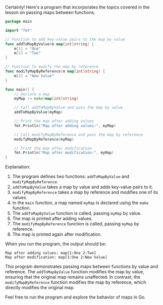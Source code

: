 Certainly! Here's a program that incorporates the topics covered in the lesson on passing maps between functions:

```go
package main

import "fmt"

// Function to add key-value pairs to the map by value
func addToMapByValue(m map[int]string) {
	m[1] = "One"
	m[2] = "Two"
}

// Function to modify the map by reference
func modifyMapByReference(m map[int]string) {
	m[2] = "New Value"
}

func main() {
	// Declare a map
	myMap := make(map[int]string)

	// Call addToMapByValue and pass the map by value
	addToMapByValue(myMap)

	// Print the map after adding values
	fmt.Println("Map after adding values:", myMap)

	// Call modifyMapByReference and pass the map by reference
	modifyMapByReference(myMap)

	// Print the map after modification
	fmt.Println("Map after modification:", myMap)
}
```

Explanation:
1. The program defines two functions: `addToMapByValue` and `modifyMapByReference`.
2. `addToMapByValue` takes a map by value and adds key-value pairs to it.
3. `modifyMapByReference` takes a map by reference and modifies one of its values.
4. In the `main` function, a map named `myMap` is declared using the `make` function.
5. The `addToMapByValue` function is called, passing `myMap` by value.
6. The map is printed after adding values.
7. The `modifyMapByReference` function is called, passing `myMap` by reference.
8. The map is printed again after modification.

When you run the program, the output should be:

```
Map after adding values: map[1:One 2:Two]
Map after modification: map[1:One 2:New Value]
```

This program demonstrates passing maps between functions by value and reference. The `addToMapByValue` function modifies the map by value, ensuring that the original map remains unaffected. In contrast, the `modifyMapByReference` function modifies the map by reference, which directly modifies the original map.

Feel free to run the program and explore the behavior of maps in Go.
